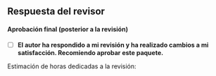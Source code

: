 ## Respuesta del revisor

#### Aprobación final (posterior a la revisión)

- [ ] **El autor ha respondido a mi revisión y ha realizado cambios a mi satisfacción. Recomiendo aprobar este paquete.**

<!-- Por favor, actualiza el presupuesto a continuación.-->

Estimación de horas dedicadas a la revisión:


